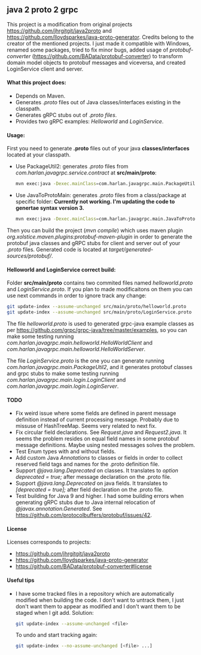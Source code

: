 ## java 2 proto 2 grpc

This project is a modification from original projects https://github.com/jhrgitgit/java2proto and https://github.com/lloydsparkes/java-proto-generator.
Credits belong to the creator of the mentioned projects.
I just made it compatible with Windows, renamed some packages, tried to fix minor bugs, added usage of *protobuf-converter* 
(https://github.com/BAData/protobuf-converter) to transform domain model objects to protobuf messages and viceversa, and created LoginService client and server.


#### What this project does:

- Depends on Maven.
- Generates *.proto* files out of Java classes/interfaces existing in the classpath.
- Generates gRPC stubs out of *.proto files*.
- Provides two gRPC examples: *Helloworld* and *LoginService*.


#### Usage:

First you need to generate **.proto** files out of your java **classes/interfaces** located at your classpath.
- Use PackageUtil2: generates *.proto* files from *com.harlan.javagrpc.service.contract* at **src/main/proto**:
	```sh
	mvn exec:java -Dexec.mainClass=com.harlan.javagrpc.main.PackageUtil2
	```
- Use JavaToProtoMain: generates *.proto* files from a class/package at specific folder:
	**Currently not working. I'm updating the code to genertae syntax version 3.**
	```sh
	mvn exec:java -Dexec.mainClass=com.harlan.javagrpc.main.JavaToProtoMain -Dexec.args="com.harlan.javagrpc.service.contract src/main/proto"
	```

Then you can build the project (*mvn compile*) which uses  maven plugin *org.xolstice.maven.plugins:protobuf-maven-plugin* in order to generate 
the protobuf java classes and gRPC stubs for client and server out of your *.proto* files. Generated code is located at *target/generated-sources/protobuf/*.


#### Helloworld and LoginService correct build:

Folder **src/main/proto** contains two commited files named *helloworld.proto* and *LoginService.proto*. If you plan to made modificaitons on them you 
can use next commands in order to ignore track any change:
```sh
git update-index --assume-unchanged src/main/proto/helloworld.proto
git update-index --assume-unchanged src/main/proto/LoginService.proto
```

The file *helloworld.proto* is used to generated grpc-java example classes as per https://github.com/grpc/grpc-java/tree/master/examples, 
so you can make some testing running *com.harlan.javagrpc.main.helloworld.HelloWorldClient* and *com.harlan.javagrpc.main.helloworld.HelloWorldServer*.

The file *LoginService.proto* is the one you can generate running *com.harlan.javagrpc.main.PackageUtil2*, and it generates protobuf classes 
and grpc stubs to make some testing running *com.harlan.javagrpc.main.login.LoginClient* and *com.harlan.javagrpc.main.login.LoginServer*.


#### TODO
- Fix weird issue where some fields are defined in parent message definition instead of current processing message.
Probably due to missuse of HashTreeMap. Seems very related to next fix.
- Fix circular field declarations. See *Request.java* and *Request2.java*. It seems the problem resides on equal field names in some protobuf message 
definitions. Maybe using nested messages solves the problem. 
- Test Enum types with and without fields.
- Add custom Java *Annotations* to classes or fields in order to collect reserved field tags and names for the .proto definition file.
- Support *@java.lang.Deprecated* on classes. It translates to *option deprecated = true;* after message declaration on the .proto file.
- Support *@java.lang.Deprecated* on java fields. It translates to *[deprecated = true];* after field declaration on the .proto file.
- Test building for Java 9 and higher. I had some building errors when generating gRPC stubs due to Java internal relocation of *@javax.annotation.Generated*.
See https://github.com/protocolbuffers/protobuf/issues/42.


#### License
Licenses corresponds to projects:
- https://github.com/jhrgitgit/java2proto
- https://github.com/lloydsparkes/java-proto-generator
- https://github.com/BAData/protobuf-converter#license


#### Useful tips
- I have some tracked files in a repository which are automatically modified when building the code. 
I don't want to untrack them, I just don't want them to appear as modified and I don't want them to be staged when I git add.
Solution:
	```sh
	git update-index --assume-unchanged <file>
	```
	To undo and start tracking again:
	```sh
	git update-index --no-assume-unchanged [<file> ...]
	```
